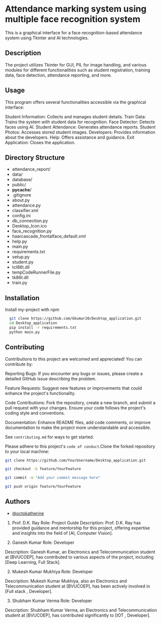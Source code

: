 
# Attendance marking system using multiple face recognition system
This is a graphical interface for a face recognition-based attendance system using Tkinter and AI technologies.



## Description

The project utilizes Tkinter for GUI, PIL for image handling, and various modules for different functionalities such as student registration, training data, face detection, attendance reporting, and more.
## Usage
This program offers several functionalities accessible via the graphical interface:

Student Information: Collects and manages student details.
Train Data: Trains the system with student data for recognition.
Face Detector: Detects faces using AI.
Student Attendance: Generates attendance reports.
Student Photos: Accesses stored student images.
Developers: Provides information about the developers.
Help: Offers assistance and guidance.
Exit Application: Closes the application.
## Directory Structure
- attendance_report/
- data/
- database/
- public/
- __pycache__/
- .gitignore
- about.py
- attendance.py
- classifier.xml
- config.ini
- db_connection.py
- Desktop_Icon.ico
- face_recognition.py
- haarcascade_frontalface_default.xml
- help.py
- main.py
- requirements.txt
- setup.py
- student.py
- tcl86t.dll
- tempCodeRunnerFile.py
- tk86t.dll
- train.py

## Installation

Install my-project with npm

```bash
  git clone https://github.com/Gkumar20/Desktop_application.git
  cd Desktop_application
  pip install -r requirements.txt
  python main.py

```
    
## Contributing

Contributions to this project are welcomed and appreciated! You can contribute by:

Reporting Bugs: If you encounter any bugs or issues, please create a detailed GitHub issue describing the problem.

Feature Requests: Suggest new features or improvements that could enhance the project's functionality.

Code Contributions: Fork the repository, create a new branch, and submit a pull request with your changes. Ensure your code follows the project's coding style and conventions.

Documentation: Enhance README files, add code comments, or improve documentation to make the project more understandable and accessible.

See `contributing.md` for ways to get started.

Please adhere to this project's `code of conduct`.Clone the forked repository to your local machine:
```bash
git clone https://github.com/YourUsername/Desktop_application.git

git checkout -b feature/YourFeature

git commit -m "Add your commit message here"

git push origin feature/YourFeature


```


## Authors

- [@octokatherine](https://www.github.com/octokatherine)

1. Prof. D.K. Ray
Role: Project Guide
Description: Prof. D.K. Ray has provided guidance and mentorship for this project, offering expertise and insights into the field of [AI, Computer Vision].

2. Ganesh Kumar
Role: Developer

Description: Ganesh Kumar, an Electronics and Telecommunication student at [BVUCOEP], has contributed to various aspects of the project, including [Deep Learning, Full Stack].

2. Mukesh Kumar Mukhiya
Role: Developer

Description: Mukesh Kumar Mukhiya, also an Electronics and Telecommunication student at [BVUCOEP], has been actively involved in [Full stack , Developer].

3. Shubham Kumar Verma
Role: Developer

Description: Shubham Kumar Verma, an Electronics and Telecommunication student at [BVUCOEP], has contributed significantly to [IOT , Developer].